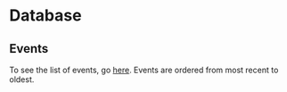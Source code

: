 # Database

## Events

To see the list of events, go [here](events). Events are ordered from most recent to oldest.
